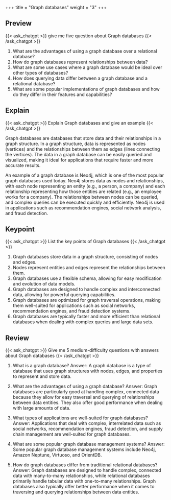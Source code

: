 +++
title = "Graph databases"
weight = "3"
+++
## Preview
{{< ask_chatgpt >}}
give me five question about Graph databases
{{< /ask_chatgpt >}}

1. What are the advantages of using a graph database over a relational database?
2. How do graph databases represent relationships between data?
3. What are some use cases where a graph database would be ideal over other types of databases?
4. How does querying data differ between a graph database and a relational database?
5. What are some popular implementations of graph databases and how do they differ in their features and capabilities?   

## Explain
{{< ask_chatgpt >}}
Explain Graph databases and give an example
{{< /ask_chatgpt >}}

Graph databases are databases that store data and their relationships in a graph structure. In a graph structure, data is represented as nodes (vertices) and the relationships between them as edges (lines connecting the vertices). The data in a graph database can be easily queried and visualized, making it ideal for applications that require faster and more accurate results.

An example of a graph database is Neo4j, which is one of the most popular graph databases used today. Neo4j stores data as nodes and relationships, with each node representing an entity (e.g., a person, a company) and each relationship representing how those entities are related (e.g., an employee works for a company). The relationships between nodes can be queried, and complex queries can be executed quickly and efficiently. Neo4j is used in applications such as recommendation engines, social network analysis, and fraud detection.   

## Keypoint
{{< ask_chatgpt >}}
List the key points of Graph databases
{{< /ask_chatgpt >}}

1. Graph databases store data in a graph structure, consisting of nodes and edges.
2. Nodes represent entities and edges represent the relationships between them.
3. Graph databases use a flexible schema, allowing for easy modification and evolution of data models.
4. Graph databases are designed to handle complex and interconnected data, allowing for powerful querying capabilities.
5. Graph databases are optimized for graph traversal operations, making them well-suited for applications such as social networks, recommendation engines, and fraud detection systems.
6. Graph databases are typically faster and more efficient than relational databases when dealing with complex queries and large data sets.   

## Review
{{< ask_chatgpt >}}
Give me 5 medium-difficulty questions with answers about Graph databases
{{< /ask_chatgpt >}}

1) What is a graph database? 
Answer: A graph database is a type of database that uses graph structures with nodes, edges, and properties to represent and store data.

2) What are the advantages of using a graph database? 
Answer: Graph databases are particularly good at handling complex, connected data because they allow for easy traversal and querying of relationships between data entities. They also offer good performance when dealing with large amounts of data.

3) What types of applications are well-suited for graph databases? 
Answer: Applications that deal with complex, interrelated data such as social networks, recommendation engines, fraud detection, and supply chain management are well-suited for graph databases.

4) What are some popular graph database management systems? 
Answer: Some popular graph database management systems include Neo4j, Amazon Neptune, Virtuoso, and OrientDB.

5) How do graph databases differ from traditional relational databases? 
Answer: Graph databases are designed to handle complex, connected data with many-to-many relationships, while relational databases primarily handle tabular data with one-to-many relationships. Graph databases also typically offer better performance when it comes to traversing and querying relationships between data entities.   

